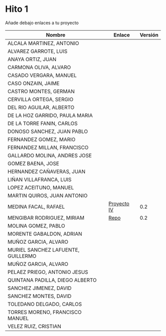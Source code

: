 # Hito 1


Añade debajo enlaces a tu proyecto


| Nombre | Enlace | Versión |
|--------|--------|---------|
| ALCALA MARTINEZ, ANTONIO | | |
| ALVAREZ GARROTE, LUIS | | |
| ANAYA ORTIZ, JUAN| | |
| CARMONA OLIVA, ALVARO| | |
| CASADO VERGARA, MANUEL| | |
| CASO ONZAIN, JAIME| | |
| CASTRO MONTES, GERMAN| | |
| CERVILLA ORTEGA, SERGIO| | |
| DEL RIO AGUILAR, ALBERTO| | |
| DE LA HOZ GARRIDO, PAULA MARIA| | |
| DE LA TORRE FANIN, CARLOS| | |
| DONOSO SANCHEZ, JUAN PABLO| | |
| FERNANDEZ GOMEZ, MARIO| | |
| FERNANDEZ MILLAN, FRANCISCO| | |
| GALLARDO MOLINA, ANDRES JOSE| | |
| GOMEZ BAENA, JOSE| | |
| HERNANDEZ CAÑAVERAS, JUAN| | |
| LIÑAN VILLAFRANCA, LUIS| | |
| LOPEZ ACEITUNO, MANUEL| | |
| MARTIN QUIROS, JUAN ANTONIO| | |
| MEDINA FACAL, RAFAEL| [Proyecto IV](https://github.com/Medfac9/Proyecto_IV) | 0.2 |
| MENGIBAR RODRIGUEZ, MIRIAM| [Repo](https://github.com/mirismr/proyectoIV17-18) | 0.2 |
| MOLINA GOMEZ, PABLO| | |
| MORENTE GABALDON, ADRIAN| | |
| MUÑOZ GARCIA, ALVARO| | |
| MURIEL SANCHEZ LAFUENTE, GUILLERMO| | |
| MUÑOZ GARCIA, ALVARO| | |
| PELAEZ PRIEGO, ANTONIO JESUS| | |
| QUINTANA PADILLA, DIEGO ALBERTO| | |
| SANCHEZ JIMENEZ, DAVID| | |
| SANCHEZ MONTES, DAVID| | |
| TOLEDANO DELGADO, CARLOS| | |
| TORRES MORENO, FRANCISCO MANUEL| | |
| VELEZ RUIZ, CRISTIAN| | |
